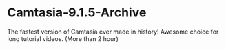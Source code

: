 # Camtasia-9.1.5-Archive
The fastest version of Camtasia ever made in history! Awesome choice for long tutorial videos. (More than 2 hour)
